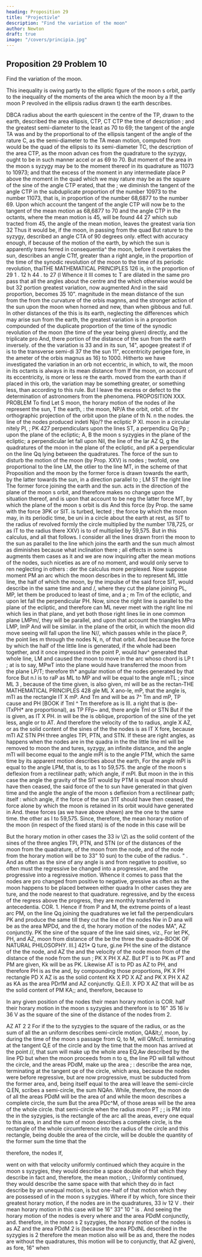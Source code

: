 ```yaml
---
heading: Proposition 29
title: "Projectivle"
description: "Find the variation of the moon"
author: Newton
draft: true
image: "/covers/principia.jpg"
---
```




## Proposition 29 Problem 10

Find the variation of the moon.

This inequality is owing partly to the elliptic figure of the moon s orbit,
partly to the inequality of the moments of the area which the moon by a
If the moon P revolved in the ellipsis
radius drawn t\) the earth describes.

DBCA
radius
about the earth quiescent in the centre of the
TP, drawn
to the earth, described
the area
ellipsis,
CTP,
CT
CTP
the time of description ; and the greatest semi-diameter
to the least
as 70 to 69; the tangent of the angle
TA
was
and by the
proportional to
of the ellipsis
tangent of the angle of the
rature C, as the semi-diameter
to the
TA
mean motion, computed from
would be
the quad
of the ellipsis to its semi-diameter
TC,
the description of the area CTP, as the moon advan
ces from the quadrature to the syzygy, ought to be in such manner accel
or as 69 to 70.
But
moment of the area in the moon s syzygy may be to the
moment thereof in its quadrature as 11073 to 10973; and that the excess
of the moment in any intermediate place P above the moment in the quad
which we may
rature may be as the square of the sine of the angle CTP
erated, that the
;
we diminish the tangent of the angle CTP
in the subduplicate proportion of the number 10973 to the number 11073,
that is, in proportion of the number 68,6877 to the number 69.
Upon
which account the tangent of the angle CTP will now be to the tangent
of the mean motion as 68,6877 to 70 and the angle CTP in the octants,
where the mean motion is 45, will be found 44 27
which sub
tracted from 45, the angle of the mean motion, leaves the greatest varia
tion 32
Thus it would be, if the moon, in passing from the quad
But
rature to the syzygy, described an angle CTA of 90 degrees only.
effect
with accuracy enough,
if
because of the motion of the earth, by which the sun is apparently trans
ferred in consequentia^ the moon, before it overtakes the sun, describes an
angle CTtf, greater than a right angle, in the proportion of the time of the
synodic revolution of the moon to the time of its periodic revolution, thaiTHE MATHEMATICAL PRINCIPLES
126
is,
in the proportion of
29
1
.
12 h 44
.
to
27
(l
Whence
it
III
comes
tc
T
are dilated in the same pro
pass that all the angles about the centre
and
the
which
otherwise would be but 32
portion
greatest variation, 
now augmented
And in the said proportion, becomes 35 10&quot;.
magnitude in the mean distance of the sun
from the
from the curvature of
the orbis magnns, and the stronger action of the sun upon the moon when
horned and new, than when gibbous and full. In other distances of the
this
is
its
earth, neglecting the differences
which may
arise
sun from the earth, the greatest variation is in a proportion compounded
of the duplicate proportion of the time of the synodic revolution of the
moon (the time of the year being given) directly, and the triplicate pro
And, there
portion of the distance of the sun from the earth inversely.
of
the
the
variation
is
33
and in its
sun,
14&quot;,
apogee
greatest
if
of
is to the transverse semi-di
37
the
the
sun
11&quot;,
eccentricity
perigee
fore, in the
ameter of the orbis
magnus
as
16}
to 1000.
Hitherto we have investigated the variation in an orb not eccentric, in
which, to wit, the moon in its octants is always in its mean distance from
If the moon, on account of its eccentricity, is more or less re
the earth.
moved from the earth than if placed in this orb, the variation may be
something greater, or something
less,
than according to this rule.
But
I
leave the excess or defect to the determination of astronomers from the
phenomena.
PROPOSITION XXX. PROBLEM
To find
Let S
moon,
the horary motion of the nodes of ihe
represent the sun,
T
the earth,
:
the moon, NP/A the
orbit,
orbit.
of thr
orthographic projection of the orbit upon the plane of th
N. n the nodes.
the line of the nodes produced indeti
Njo/? the
ecliptic
P
XI.
moon in a circular
nitely
PI,
;
PK
427
perpendiculars upon the lines ST,
a perpendicu
Qq Pp
;
upon the plane of the ecliptic; A, B the moon s syzygies in the plane
of the ecliptic;
a perpendicular let fall upon Nil, the line of the
lar
AZ
Q, g the quadratures of the moon in the plane of the ecliptic, and
pK a perpendicular on the line Qq lying between the quadratures. The
force of the sun to disturb the motion of the moon (by Prop. XXV) is
nodes
;
twofold, one proportional to the line
LM,
the otlier to the line
MT,
in the
scheme of that Proposition and the moon by the former force is drawn
towards the earth, by the latter towards the sun, in a direction parallel to
;
LM
ST
the right line
The former force
joining the earth and the sun.
acts in the direction of the plane of the moon s orbit, and therefore makes
no change upon the situation thereof, and is upon that account to be neg
the latter force MT, by which the plane of the moon s orbit is dis
And this force (by Prop.
the same with the force 3PK or SIT.
is
turbed,
lected
;
the force by which the moon may, in its periodic time, be uni
in a circle about the earth at rest, as SIT to the radius of
revolved
formly
the circle multiplied by the number 178,725, or as IT to the radius there
XXV)
is to
of multiplied by 59,575.
But in this calculus, and all that follows. I
consider all the lines drawn frorri the moon to the sun as parallel to the
line
which joins the earth and the sun
much
almost as
diminishes
because what inclination there
;
all effects in
some
is
augments them
cases as it
and we are now inquiring after the mean motions of the nodes,
such
niceties as are of no moment, and would only serve to ren
neglecting
in others
:
der the calculus more perplexed.
Now
suppose
moment
PM
an arc which the moon describes in the
to represent
ML
little line, the half of which the moon,
by the impulse of the said force SIT, would describe in the same time and
and /, where they cut the plane
joining PL, MP, let them be produced to
least
of time,
and
a
;
m
Tm
of the ecliptic, and upon
let fall the perpendicular PH.
Now, since
the right line
is
parallel to the plane of the ecliptic, and therefore can
ML
never meet with the right line ml which lies in that plane, and yet both
those right lines lie in one common plane LMPm/, they will be parallel,
and upon that account the triangles
MPra
LMP, ImP
And
will be similar.
in the plane of the orbit, in which the moon did move
seeing
will fall upon the line N//, which passes
while in the place P, the point
lies
m
through the nodes N, n, of that orbit. And because the force by which the
half of the little line
is generated, if the whole had been together, and
it once impressed in the
point P, would hav^ generated that whole line,
LM
and caused the moon
to
move
in the arc
whoso chord
is
LP
t
;
at is to say,
MPwT
into the plane
would have transferred the moon from the plane
LP/T; therefore th* angular motion of the nodes generated by that force
But n.l is to raP as ML to MP and
will be equal to the angle mTL
;
since
ML 3
,
because of the time given,
is also
given,
ml
will be as the rectan-THE MATHEMATICAL PRINCIPLES
428
gle
ML X
ano-le,
mP,
that
the angle
is,
mTl
as the rectangle
IT X mP. And
Tm and
will be as 7^
Tm and mP, TP
cause
and
PH
[BOOK
if
Tml
^
Tm
therefore as
is
III.
a right
that
is (be-
ITxPH*
are proportional), as
TP
FFp~ and, there
angle Tml or STN
But if the
is given, as IT X PH.
in
will
be
the
is oblique,
proportion of the sine of the
yet less,
angle
or
to
AT.
And
therefore the velocity of
the
to
radius,
angle
X AZ, or as the solid content of the sines of the
the nodes is as IT X
fore,
because
mTl
AZ
STN
PH
three angles TPI, PTN, and STN.
If these are right angles, as happens
when the nodes are in the quadra
in
the
the
little line ml will be removed to
moon
the
and
tures,
syzygy,
an infinite distance, and the angle mTl will become equal to the angle
mPl is to the angle PTM, which the
same time by its apparent motion describes about the earth,
For the angle mPl is equal to the angle LPM, that is, to
as 1 to 59,575.
the angle of the moon s deflexion from a rectilinear path; which angle, if
mPl. But
moon in the
in this case the angle
the gravity of the
SIT would by
PTM is equal
moon should have then
ceased, the said force of the
to
sun
have generated in that given time and the angle
the angle of the moon s deflexion from a rectilinear path;
itself
:
which angle, if the force of the sun 31T should have then ceased, the force
alone by which the moon is retained in its orbit would have generated in
And. these forces (as we have above shewn) are the one to
the same time.
the other as I to 59,575.
Since, therefore, the mean horary motion of the
moon
(in respect of the fixed stars) is
of the node in this case will be

But
the horary motion
in other cases the
33 iv \2\ as the solid content of the sines
of the three angles TPI, PTN, and STN (or of the distances of the moon
from the quadrature, of the moon from the node, and of the node from the
horary motion will be to
33&quot;
10
sun) to the cube of the radius.
&quot;
.
And
as often as the sine of any angle is
and from negative to positive, so often
must the regressive be changed into a progressive, and the progressive into
a regressive motion. Whence it comes to pass that the nodes are pro
changed from positive
to negative,
gressive as often as the moon happens to be placed between either quadra
In other cases they are
ture, and the node nearest to that quadrature.
regressive, and by the excess of the regress above the progress, they are
monthly transferred in antecedentia.
COR. 1. Hence if from P and M, the extreme points of a least arc PM,
on the line Qq joining the quadratures we let fall the perpendiculars PK
and produce the same till they cut the line of the nodes Nw in D ana
will be as the area MPDd, and the
d, the horary motion of the nodes
MA&quot;,
AZ conjunctly.
PK the sine of the
square of the line
said sines, viz.,
For
let
PK, PH, and AZ,
moon from
distance of the
be the three
the quadra-BOOK
OF NATURAL PHILOSOPHY.
III.]
421*
Q
ture,
gi.ne
PH
the sine of the distance of the
the node, and AZ the
and the velocity of the node
moon from
of the distance of the node from the sun
;
PK X PH X AZ. But PT is to PK as
PT and PM are given, Kk will be as
PK. Likewise AT is to PD as AZ to PH, and therefore PH is as the
and, by compounding those proportions, PK X PH
rectangle PD X AZ
is as the solid content Kk X PD X AZ and PK X PH X AZ as KA
as the area PDrfM and AZ conjunctly. Q.E.I).
X PD X AZ that
will be as the solid content of
PM
KA;; and, therefore, because
to

In any given position of the nodes their mean horary motion is
COR.
half their horary motion in the moon s syzygies and therefore is to 16&quot;
35 16 iv 36 V as the square of the sine of the distance of the nodes from
2.

AZ
AT
2
2
For if the
to
the syzygies to the square of the radius, or as
the
sum of all
the
an
uniform
describes
semi-circle
motion,
QA&amp;lt;/,
moon, by
.
during the time of the moon
s passage from Q, to M, will
QMc/E. terminating at the tangent Q,E of the circle
and by the time that the moon has arrived at the point //, that sum will
make up the whole area EQ,Aw described by the line PD but when the
moon proceeds from n to q, the line PD will fall without the circle, and
the areas PDdM,
make up the area
;
:
describe the area nqe, terminating at the tangent qe of the circle, which
area, because the nodes were before regressive, but are now progressive,
must be subducted from the former area, and, being itself equal to the area
will leave the semi-circle
Q.EN,
scribes a semi-circle, the
sum
NQAn.
While, therefore, the moon de
of all the areas
PDdM
will be the area of
and while the moon describes a complete circle, the sum
But the area PDc^M,
of those areas will be the area of the whole circle.
that semi-circle
when
the
radius
moon
PT
;
;
is
PM
into the
in the syzygies, is the rectangle of the arc
all the areas, every one equal to this area, in
and the sum of
moon describes a complete circle, is the rectangle of the
whole circumference into the radius of the circle and this rectangle, being
double the area of the circle, will be double the quantity of the former sum
the time that the

therefore, the nodes
If,

went on with that velocity uniformly continued
which they acquire in the moon s syzygies, they would describe a space
double of that which they describe in fact and, therefore, the mean motion,
;
Uniformly continued, they would describe the same space with
that which they do in fact describe by an unequal motion, is but one-half
of that motion which they are possessed of in the moon s syzygies. Where
if
by which,
fore since their greatest horary motion, if the nodes are in the quadratures,
33 iv 12 V . their mean horary motion in this case will be 16&quot;
33&quot;
10
&quot;
is
.
And seeing the horary motion of the nodes is every where
and the area PDdM conjunctly, and. therefore, in the moon s
2
syzygies, the horary motion of the nodes is as AZ and the area PDdM
2
is (because the area PDdNL described in the
syzygies is
2
therefore the mean motion also will be as
and, there
the nodes are without the quadratures, this motion will be to
conjunctly, that
AZ
given), as
fore,
16&quot;
when